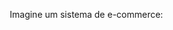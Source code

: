 Imagine um sistema de e-commerce:

<!DOCTYPE html>
<html lang="pt-BR">
<head>
    <meta charset="UTF-8">
    <meta name="viewport" content="width=device-width, initial-scale=1.0">
    <title>Pub/Sub - Demonstração Interativa</title>
    <style>
        * {
            margin: 0;
            padding: 0;
            box-sizing: border-box;
        }
        
        body {
            font-family: 'Segoe UI', Tahoma, Geneva, Verdana, sans-serif;
            background: linear-gradient(135deg, #667eea 0%, #764ba2 100%);
            min-height: 100vh;
            padding: 20px;
            color: #333;
        }
        
        .container {
            max-width: 1400px;
            margin: 0 auto;
            background: rgba(255, 255, 255, 0.95);
            border-radius: 20px;
            padding: 30px;
            box-shadow: 0 20px 60px rgba(0, 0, 0, 0.3);
        }
        
        h1 {
            text-align: center;
            color: #764ba2;
            margin-bottom: 10px;
            font-size: 2.5em;
        }
        
        .subtitle {
            text-align: center;
            color: #666;
            margin-bottom: 30px;
            font-size: 1.1em;
        }
        
        .demo-container {
            display: grid;
            grid-template-columns: 1fr 2fr 1fr;
            gap: 30px;
            margin-bottom: 30px;
        }
        
        .section {
            background: white;
            border-radius: 15px;
            padding: 20px;
            box-shadow: 0 5px 15px rgba(0, 0, 0, 0.1);
        }
        
        .publishers, .subscribers {
            display: flex;
            flex-direction: column;
            gap: 15px;
        }
        
        .publisher, .subscriber {
            background: linear-gradient(135deg, #667eea 0%, #764ba2 100%);
            color: white;
            padding: 15px;
            border-radius: 10px;
            cursor: pointer;
            transition: all 0.3s ease;
            position: relative;
            overflow: hidden;
        }
        
        .publisher:hover, .subscriber:hover {
            transform: translateY(-2px);
            box-shadow: 0 5px 15px rgba(118, 75, 162, 0.4);
        }
        
        .publisher::before, .subscriber::before {
            content: '';
            position: absolute;
            top: 0;
            left: -100%;
            width: 100%;
            height: 100%;
            background: rgba(255, 255, 255, 0.2);
            transition: left 0.5s ease;
        }
        
        .publisher:hover::before, .subscriber:hover::before {
            left: 100%;
        }
        
        .publisher h3, .subscriber h3 {
            margin-bottom: 5px;
            font-size: 1.1em;
        }
        
        .publisher small, .subscriber small {
            opacity: 0.9;
            font-size: 0.85em;
        }
        
        .broker {
            display: flex;
            flex-direction: column;
            gap: 20px;
        }
        
        .topic {
            background: #f8f9fa;
            border: 2px solid #e9ecef;
            border-radius: 10px;
            padding: 15px;
            position: relative;
        }
        
        .topic-header {
            display: flex;
            justify-content: space-between;
            align-items: center;
            margin-bottom: 10px;
        }
        
        .topic-name {
            font-weight: bold;
            color: #495057;
            font-size: 1.1em;
        }
        
        .topic-count {
            background: #764ba2;
            color: white;
            padding: 3px 8px;
            border-radius: 15px;
            font-size: 0.85em;
        }
        
        .messages {
            max-height: 150px;
            overflow-y: auto;
            margin-top: 10px;
        }
        
        .message {
            background: white;
            border-left: 3px solid #667eea;
            padding: 8px;
            margin-bottom: 5px;
            border-radius: 5px;
            font-size: 0.9em;
            animation: slideIn 0.3s ease;
        }
        
        @keyframes slideIn {
            from {
                opacity: 0;
                transform: translateX(-20px);
            }
            to {
                opacity: 1;
                transform: translateX(0);
            }
        }
        
        .message-flow {
            position: absolute;
            background: #667eea;
            width: 30px;
            height: 30px;
            border-radius: 50%;
            opacity: 0;
            pointer-events: none;
            z-index: 1000;
            display: flex;
            align-items: center;
            justify-content: center;
            color: white;
            font-size: 12px;
        }
        
        .message-flow.animate {
            animation: flow 1.5s ease;
        }
        
        @keyframes flow {
            0% {
                opacity: 0;
                transform: scale(0);
            }
            20% {
                opacity: 1;
                transform: scale(1);
            }
            80% {
                opacity: 1;
                transform: scale(1);
            }
            100% {
                opacity: 0;
                transform: scale(0);
            }
        }
        
        .controls {
            display: flex;
            gap: 10px;
            justify-content: center;
            margin-bottom: 20px;
        }
        
        .btn {
            background: linear-gradient(135deg, #667eea 0%, #764ba2 100%);
            color: white;
            border: none;
            padding: 12px 25px;
            border-radius: 25px;
            cursor: pointer;
            font-size: 1em;
            transition: all 0.3s ease;
            box-shadow: 0 4px 15px rgba(118, 75, 162, 0.3);
        }
        
        .btn:hover {
            transform: translateY(-2px);
            box-shadow: 0 6px 20px rgba(118, 75, 162, 0.4);
        }
        
        .btn:active {
            transform: translateY(0);
        }
        
        .stats {
            display: grid;
            grid-template-columns: repeat(auto-fit, minmax(200px, 1fr));
            gap: 15px;
            margin-top: 20px;
        }
        
        .stat-card {
            background: linear-gradient(135deg, #f5f7fa 0%, #c3cfe2 100%);
            padding: 15px;
            border-radius: 10px;
            text-align: center;
        }
        
        .stat-value {
            font-size: 2em;
            font-weight: bold;
            color: #764ba2;
        }
        
        .stat-label {
            color: #666;
            margin-top: 5px;
        }
        
        .legend {
            background: #f8f9fa;
            padding: 15px;
            border-radius: 10px;
            margin-top: 20px;
        }
        
        .legend h3 {
            color: #495057;
            margin-bottom: 10px;
        }
        
        .legend-item {
            display: flex;
            align-items: center;
            margin-bottom: 8px;
            font-size: 0.95em;
        }
        
        .legend-color {
            width: 20px;
            height: 20px;
            border-radius: 50%;
            margin-right: 10px;
        }
        
        .subscriber-log {
            background: #f8f9fa;
            padding: 10px;
            border-radius: 8px;
            margin-top: 10px;
            max-height: 100px;
            overflow-y: auto;
            font-size: 0.85em;
        }
        
        .log-entry {
            padding: 3px 0;
            color: #666;
            border-bottom: 1px solid #e9ecef;
        }
        
        .log-entry:last-child {
            border-bottom: none;
        }
        
        @media (max-width: 768px) {
            .demo-container {
                grid-template-columns: 1fr;
            }
            
            h1 {
                font-size: 1.8em;
            }
        }
    </style>
</head>
<body>
    <div class="container">
        <h1>🚀 Pub/Sub Pattern</h1>
        <p class="subtitle">Clique nos publishers para enviar mensagens e veja como são distribuídas</p>
        
        <div class="controls">
            <button class="btn" onclick="clearAll()">🔄 Limpar Tudo</button>
            <button class="btn" onclick="simulateRealTime()">▶️ Simular Tempo Real</button>
            <button class="btn" onclick="toggleSubscriber('email')">📧 Toggle Email</button>
            <button class="btn" onclick="toggleSubscriber('analytics')">📊 Toggle Analytics</button>
        </div>
        
        <div class="demo-container">
            <!-- Publishers -->
            <div class="section">
                <h2 style="color: #667eea; margin-bottom: 15px;">📤 Publishers</h2>
                <div class="publishers">
                    <div class="publisher" onclick="publish('ecommerce', 'orders', 'Novo pedido #1234')">
                        <h3>🛒 E-commerce API</h3>
                        <small>Clique para publicar pedido</small>
                    </div>
                    <div class="publisher" onclick="publish('payment', 'orders', 'Pagamento confirmado')">
                        <h3>💳 Gateway Pagamento</h3>
                        <small>Clique para confirmar pagamento</small>
                    </div>
                    <div class="publisher" onclick="publish('inventory', 'inventory', 'Estoque atualizado')">
                        <h3>📦 Sistema Inventário</h3>
                        <small>Clique para atualizar estoque</small>
                    </div>
                    <div class="publisher" onclick="publish('user', 'users', 'Novo usuário cadastrado')">
                        <h3>👤 User Service</h3>
                        <small>Clique para novo cadastro</small>
                    </div>
                </div>
            </div>
            
            <!-- Message Broker -->
            <div class="section">
                <h2 style="color: #764ba2; margin-bottom: 15px; text-align: center;">🔄 Message Broker (Tópicos)</h2>
                <div class="broker">
                    <div class="topic">
                        <div class="topic-header">
                            <span class="topic-name">📋 orders</span>
                            <span class="topic-count" id="orders-count">0 msgs</span>
                        </div>
                        <div class="messages" id="orders-messages"></div>
                    </div>
                    
                    <div class="topic">
                        <div class="topic-header">
                            <span class="topic-name">📦 inventory</span>
                            <span class="topic-count" id="inventory-count">0 msgs</span>
                        </div>
                        <div class="messages" id="inventory-messages"></div>
                    </div>
                    
                    <div class="topic">
                        <div class="topic-header">
                            <span class="topic-name">👥 users</span>
                            <span class="topic-count" id="users-count">0 msgs</span>
                        </div>
                        <div class="messages" id="users-messages"></div>
                    </div>
                </div>
            </div>
            
            <!-- Subscribers -->
            <div class="section">
                <h2 style="color: #667eea; margin-bottom: 15px;">📥 Subscribers</h2>
                <div class="subscribers">
                    <div class="subscriber" id="sub-email">
                        <h3>📧 Email Service</h3>
                        <small>Inscrito em: orders, users</small>
                        <div class="subscriber-log" id="log-email"></div>
                    </div>
                    <div class="subscriber" id="sub-analytics">
                        <h3>📊 Analytics</h3>
                        <small>Inscrito em: todos os tópicos</small>
                        <div class="subscriber-log" id="log-analytics"></div>
                    </div>
                    <div class="subscriber" id="sub-warehouse">
                        <h3>🏭 Warehouse</h3>
                        <small>Inscrito em: orders, inventory</small>
                        <div class="subscriber-log" id="log-warehouse"></div>
                    </div>
                    <div class="subscriber" id="sub-crm">
                        <h3>💼 CRM System</h3>
                        <small>Inscrito em: users</small>
                        <div class="subscriber-log" id="log-crm"></div>
                    </div>
                </div>
            </div>
        </div>
        
        <div class="stats">
            <div class="stat-card">
                <div class="stat-value" id="total-published">0</div>
                <div class="stat-label">Mensagens Publicadas</div>
            </div>
            <div class="stat-card">
                <div class="stat-value" id="total-delivered">0</div>
                <div class="stat-label">Mensagens Entregues</div>
            </div>
            <div class="stat-card">
                <div class="stat-value" id="active-subscribers">4</div>
                <div class="stat-label">Subscribers Ativos</div>
            </div>
            <div class="stat-card">
                <div class="stat-value" id="total-topics">3</div>
                <div class="stat-label">Tópicos</div>
            </div>
        </div>
        
        <div class="legend">
            <h3>📚 Como funciona o Pub/Sub:</h3>
            <div class="legend-item">
                <div class="legend-color" style="background: linear-gradient(135deg, #667eea 0%, #764ba2 100%);"></div>
                <span><strong>Publishers:</strong> Enviam mensagens para tópicos sem saber quem vai receber</span>
            </div>
            <div class="legend-item">
                <div class="legend-color" style="background: #f8f9fa; border: 2px solid #e9ecef;"></div>
                <span><strong>Tópicos:</strong> Categorizam e distribuem mensagens para os interessados</span>
            </div>
            <div class="legend-item">
                <div class="legend-color" style="background: linear-gradient(135deg, #667eea 0%, #764ba2 100%);"></div>
                <span><strong>Subscribers:</strong> Recebem apenas mensagens dos tópicos que assinam</span>
            </div>
            <div class="legend-item" style="margin-top: 10px; padding-top: 10px; border-top: 1px solid #e9ecef;">
                <span>💡 <strong>Vantagem:</strong> Publishers e Subscribers são completamente desacoplados - podem ser adicionados ou removidos sem afetar uns aos outros!</span>
            </div>
        </div>
    </div>
    
    <div class="message-flow" id="message-flow">📨</div>
    
    <script>
        // Estado da aplicação
        let stats = {
            published: 0,
            delivered: 0,
            activeSubscribers: 4
        };
        
        let messageCount = {
            orders: 0,
            inventory: 0,
            users: 0
        };
        
        // Configuração de inscrições
        const subscriptions = {
            email: {
                active: true,
                topics: ['orders', 'users'],
                icon: '📧'
            },
            analytics: {
                active: true,
                topics: ['orders', 'inventory', 'users'],
                icon: '📊'
            },
            warehouse: {
                active: true,
                topics: ['orders', 'inventory'],
                icon: '🏭'
            },
            crm: {
                active: true,
                topics: ['users'],
                icon: '💼'
            }
        };
        
        // Publicar mensagem
        function publish(publisher, topic, message) {
            const timestamp = new Date().toLocaleTimeString('pt-BR');
            const fullMessage = `[${timestamp}] ${publisher}: ${message}`;
            
            // Adicionar mensagem ao tópico
            const topicElement = document.getElementById(`${topic}-messages`);
            const messageElement = document.createElement('div');
            messageElement.className = 'message';
            messageElement.textContent = fullMessage;
            topicElement.insertBefore(messageElement, topicElement.firstChild);
            
            // Limitar mensagens visíveis
            while (topicElement.children.length > 5) {
                topicElement.removeChild(topicElement.lastChild);
            }
            
            // Atualizar contador do tópico
            messageCount[topic]++;
            document.getElementById(`${topic}-count`).textContent = `${messageCount[topic]} msgs`;
            
            // Animação de fluxo
            animateMessageFlow(publisher, topic);
            
            // Distribuir para subscribers
            setTimeout(() => {
                distributeMessage(topic, fullMessage);
            }, 500);
            
            // Atualizar estatísticas
            stats.published++;
            updateStats();
        }
        
        // Distribuir mensagem para subscribers
        function distributeMessage(topic, message) {
            Object.entries(subscriptions).forEach(([subName, subConfig]) => {
                if (subConfig.active && subConfig.topics.includes(topic)) {
                    const logElement = document.getElementById(`log-${subName}`);
                    const logEntry = document.createElement('div');
                    logEntry.className = 'log-entry';
                    logEntry.textContent = `${subConfig.icon} ${message}`;
                    logElement.insertBefore(logEntry, logElement.firstChild);
                    
                    // Limitar logs
                    while (logElement.children.length > 3) {
                        logElement.removeChild(logElement.lastChild);
                    }
                    
                    // Destacar subscriber
                    const subElement = document.getElementById(`sub-${subName}`);
                    subElement.style.animation = 'pulse 0.5s';
                    setTimeout(() => {
                        subElement.style.animation = '';
                    }, 500);
                    
                    stats.delivered++;
                    updateStats();
                }
            });
        }
        
        // Animação de fluxo de mensagem
        function animateMessageFlow(publisher, topic) {
            const flow = document.getElementById('message-flow');
            flow.classList.add('animate');
            setTimeout(() => {
                flow.classList.remove('animate');
            }, 1500);
        }
        
        // Toggle subscriber
        function toggleSubscriber(subName) {
            subscriptions[subName].active = !subscriptions[subName].active;
            const subElement = document.getElementById(`sub-${subName}`);
            
            if (subscriptions[subName].active) {
                subElement.style.opacity = '1';
                stats.activeSubscribers++;
            } else {
                subElement.style.opacity = '0.5';
                stats.activeSubscribers--;
            }
            
            updateStats();
        }
        
        // Limpar tudo
        function clearAll() {
            ['orders', 'inventory', 'users'].forEach(topic => {
                document.getElementById(`${topic}-messages`).innerHTML = '';
                messageCount[topic] = 0;
                document.getElementById(`${topic}-count`).textContent = '0 msgs';
            });
            
            ['email', 'analytics', 'warehouse', 'crm'].forEach(sub => {
                document.getElementById(`log-${sub}`).innerHTML = '';
            });
            
            stats.published = 0;
            stats.delivered = 0;
            updateStats();
        }
        
        // Simular tempo real
        function simulateRealTime() {
            const publishers = [
                { name: 'ecommerce', topic: 'orders', message: 'Novo pedido' },
                { name: 'payment', topic: 'orders', message: 'Pagamento processado' },
                { name: 'inventory', topic: 'inventory', message: 'Estoque baixo' },
                { name: 'user', topic: 'users', message: 'Login realizado' },
                { name: 'ecommerce', topic: 'orders', message: 'Carrinho abandonado' },
                { name: 'inventory', topic: 'inventory', message: 'Reabastecimento' },
                { name: 'user', topic: 'users', message: 'Perfil atualizado' }
            ];
            
            let index = 0;
            const interval = setInterval(() => {
                if (index >= publishers.length) {
                    clearInterval(interval);
                    return;
                }
                
                const pub = publishers[index];
                publish(pub.name, pub.topic, `${pub.message} #${Math.floor(Math.random() * 9999)}`);
                index++;
            }, 1500);
        }
        
        // Atualizar estatísticas
        function updateStats() {
            document.getElementById('total-published').textContent = stats.published;
            document.getElementById('total-delivered').textContent = stats.delivered;
            document.getElementById('active-subscribers').textContent = stats.activeSubscribers;
        }
        
        // Adicionar animação de pulse
        const style = document.createElement('style');
        style.textContent = `
            @keyframes pulse {
                0% { transform: scale(1); }
                50% { transform: scale(1.05); box-shadow: 0 5px 25px rgba(118, 75, 162, 0.6); }
                100% { transform: scale(1); }
            }
        `;
        document.head.appendChild(style);
        
        // Mensagem inicial
        setTimeout(() => {
            publish('system', 'orders', 'Sistema inicializado');
        }, 1000);
    </script>
</body>
</html>